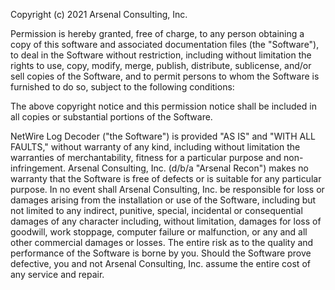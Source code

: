 Copyright (c) 2021 Arsenal Consulting, Inc.

Permission is hereby granted, free of charge, to any person obtaining a copy of this software and associated documentation files (the "Software"), to deal in the Software without restriction, including without limitation the rights to use, copy, modify, merge, publish, distribute, sublicense, and/or sell copies of the Software, and to permit persons to whom the Software is furnished to do so, subject to the following conditions:

The above copyright notice and this permission notice shall be included in all copies or substantial portions of the Software.

NetWire Log Decoder ("the Software") is provided "AS IS" and "WITH ALL FAULTS," without warranty of any kind, including without limitation the warranties of merchantability, fitness for a particular purpose and non-infringement. Arsenal Consulting, Inc. (d/b/a "Arsenal Recon") makes no warranty that the Software is free of defects or is suitable for any particular purpose. In no event shall Arsenal Consulting, Inc. be responsible for loss or damages arising from the installation or use of the Software, including but not limited to any indirect, punitive, special, incidental or consequential damages of any character including, without limitation, damages for loss of goodwill, work stoppage, computer failure or malfunction, or any and all other commercial damages or losses. The entire risk as to the quality and performance of the Software is borne by you. Should the Software prove defective, you and not Arsenal Consulting, Inc. assume the entire cost of any service and repair.